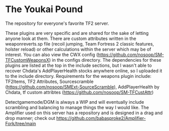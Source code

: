 # The Youkai Pound
The repository for everyone's favorite TF2 server.

These plugins are very specific and are shared for the sake of letting anyone look at them. There are custom attributes written in the weaponreverts.sp file (recoil jumping, Team Fortress 2 classic features, holster reload) or other calculations within the server which may be of interest. You can also view the CWX config (https://github.com/nosoop/SM-TFCustomWeaponsX) in the configs directory.
The dependencies for these plugins are listed at the top in the include sections, but I wasn't able to recover Chdata's AddPlayerHealth stocks anywhere online, so I uploaded it to the include directory.
Requirements for the weapons plugin include: TF2Items, TF2 Attributes, Sourcescramble (https://github.com/nosoop/SMExt-SourceScramble), AddPlayerHealth by Chdata, tf custom attribtes (https://github.com/nosoop/SM-TFCustAttr)

Detectgamemode/DGM is always a WIP and will eventually include scrambling and balancing to manage things the way I would like.
The Amplifier used on this server has a repository and is designed in a drag and drop manner; check out https://github.com/babasproke2/Amplifier-Fork/tree/main
